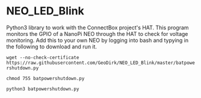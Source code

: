# NEO_LED_Blink

Python3 library to work with the ConnectBox project's HAT.  This program monitors the GPIO of a NanoPi NEO through the HAT to check for voltage monitoring.  Add this to your own NEO by logging into bash and typying in the following to download and run it.

`wget --no-check-certificate https://raw.githubusercontent.com/GeoDirk/NEO_LED_Blink/master/batpowershutdown.py`

`chmod 755 batpowershutdown.py`

`python3 batpowershutdown.py`

